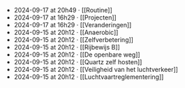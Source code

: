 - 2024-09-17 at 20h49 · [[Routine]]
- 2024-09-17 at 16h29 · [[Projecten]]
- 2024-09-17 at 16h29 · [[Veranderingen]]
- 2024-09-15 at 20h12 · [[Anaerobic]]
- 2024-09-15 at 20h12 · [[Zelfverbetering]]
- 2024-09-15 at 20h12 · [[Rijbewijs B]]
- 2024-09-15 at 20h12 · [[De openbare weg]]
- 2024-09-15 at 20h12 · [[Quartz zelf hosten]]
- 2024-09-15 at 20h12 · [[Veiligheid van het luchtverkeer]]
- 2024-09-15 at 20h12 · [[Luchtvaartreglementering]]
